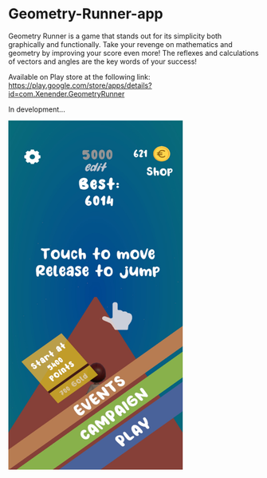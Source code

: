 # Geometry-Runner-app

Geometry Runner is a game that stands out for its simplicity both graphically and functionally. Take your revenge on mathematics and geometry by improving your score even more! The reflexes and calculations of vectors and angles are the key words of your success!
<br/>

Available on Play store at the following link: https://play.google.com/store/apps/details?id=com.Xenender.GeometryRunner

In development...

<img src="/Assets/Materials/screenshot.jpg" style="height:700px;width:350px">
